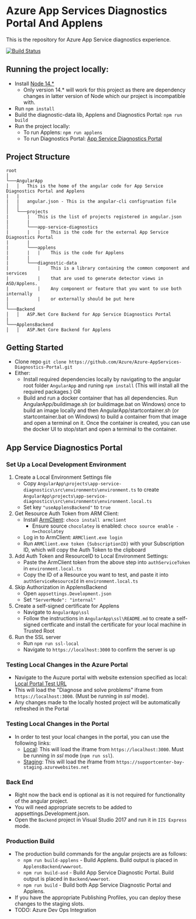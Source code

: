 # Azure App Services Diagnostics Portal And Applens

This is the repository for Azure App Service diagnostics experience.

[![Build Status](https://dev.azure.com/app-service-diagnostics-portal/app-service-diagnostics-portal/_apis/build/status/Angular%20PR%20Build?branchName=refs%2Fpull%2F1698%2Fmerge)](https://dev.azure.com/app-service-diagnostics-portal/app-service-diagnostics-portal/_build/latest?definitionId=1&branchName=refs%2Fpull%2F1698%2Fmerge)

## Running the project locally:

- Install [Node 14.*](https://nodejs.org/en/blog/release/v14.18.0/)
   - Only version 14.* will work for this project as there are dependency changes in latter version of Node which our project is incompatible with.
- Run `npm install`
- Build the diagnostic-data lib, Applens and Diagnostics Portal: `npm run build`
- Run the project locally:
   - To run Applens: `npm run applens`
   - To run Diagnostics Portal: <a class="anchor" aria-hidden="true" href="#app-service-diagnostics-portal">App Service Diagnostics Portal</a>

## Project Structure

```
root
│
└───AngularApp
│   │   This is the home of the angular code for App Service Diagnostics Portal and Applens
|   |
|   |   angular.json - This is the angular-cli configruation file
│   │
│   └───projects
|       |   This is the list of projects registered in angular.json
|       |
│       └───app-service-diagnostics
|       |   |    This is the code for the external App Service Diagnostics Portal
|       |
|       └───applens
|       |   |    This is the code for Applens
|       |
|       └───diagnostic-data
|           |    This is a library containing the common component and services
|           |    that are used to generate detector views in ASD/Applens.
|           |    Any component or feature that you want to use both internally
|           |    or externally should be put here
│
└───Backend
│   │   ASP.Net Core Backend for App Service Diagnostics Portal
|
└───ApplensBackend
│   │   ASP.Net Core Backend for Applens
```

## Getting Started

- Clone repo `git clone https://github.com/Azure/Azure-AppServices-Diagnostics-Portal.git`
- Either:
  - Install required dependencies locally by navigating to the angular root folder `AngularApp` and runing `npm install` (This will install all the required packages.) OR
  - Build and run a docker container that has all dependencies. Run AngularApp/buildimage.sh (or buildimage.bat on Windows) once to build an image locally and then AngularApp/startcontainer.sh (or startcontainer.bat on Windows) to build a container from that image and open a terminal on it.  Once the container is created, you can use the docker UI to stop/start and open a terminal to the container.

## App Service Diagnostics Portal

### Set Up a Local Development Environment

1. Create a Local Environment Settings file
   - Copy `AngularApp\projects\app-service-diagnostics\src\environments\environment.ts` to create `AngularApp\projects\app-service-diagnostics\src\environments\environment.local.ts`
   - Set key `"useApplensBackend"` to `true`
2. Get Resource Auth Token from ARM Client:
   - Install <a href="https://github.com/projectkudu/ARMClient">ArmClient</a>: `choco install armclient`
     - Ensure source `chocolatey` is enabled: `choco source enable -n=chocolatey`
   - Log in to ArmClient: `ARMClient.exe login`
   - Run `ARMClient.exe token {SubscriptionID}` with your Subscription ID, which will copy the Auth Token to the clipboard
3. Add Auth Token and ResourceID to Local Environment Settings:
   - Paste the ArmClient token from the above step into `authServiceToken` in `environment.local.ts`
   - Copy the ID of a Resource you want to test, and paste it into `authServiceResourceId` in `environment.local.ts`
4. Skip Authorization in ApplensBackend
   - Open `appsettings.Development.json`
   - Set `"ServerMode": "internal"`
5. Create a self-signed certificate for Applens
   - Navigate to `AngularApp\ssl`
   - Follow the instructions in `AngularApp\ssl\README.md` to create a self-signed certficate and install the certificate for your local machine in Trusted Root
6. Run the SSL server
   - Run `npm run ssl-local`
   - Navigate to `https://localhost:3000` to confirm the server is up


### Testing Local Changes in the Azure Portal
  - Navigate to the Auzure portal with website extension specified as local: [Local Portal Test URL](https://ms.portal.azure.com/?websitesextension_ext=asd.env%3Dlocal)
   - This will load the "Diagnose and solve problems" iframe from `https://localhost:3000`. (Must be running in *ssl* mode).
   - Any changes made to the locally hosted project will be automatically refreshed in the Portal

### Testing Local Changes in the Portal

- In order to test your local changes in the portal, you can use the following links:
  - [Local](https://ms.portal.azure.com/?websitesextension_ext=asd.env%3Dlocal): This will load the iframe from `https://localhost:3000`. Must be running in *ssl* mode (`npm run ssl`).
  - [Staging](https://ms.portal.azure.com/?websitesextension_ext=asd.env%3Dstaging): This will load the iframe from `https://supportcenter-bay-staging.azurewebsites.net`

### Back End

- Right now the back end is optional as it is not required for functionality of the angular project.
- You will need appropriate secrets to be added to appsettings.Development.json.
- Open the `Backend` project in Visual Studio 2017 and run it in `IIS Express` mode.

### Production Build

- The production build commands for the angular projects are as follows:
  - `npm run build-applens` - Build Applens. Build output is placed in `ApplensBackend/wwwroot`.
  - `npm run build-asd` - Build App Service Diagnostic Portal. Build output is placed in `Backend/wwwroot`.
  - `npm run build` - Build both App Service Diagnostic Portal and Applens.
- If you have the appropriate Publishing Profiles, you can deploy these changes to the staging slots.
- TODO: Azure Dev Ops Integration

